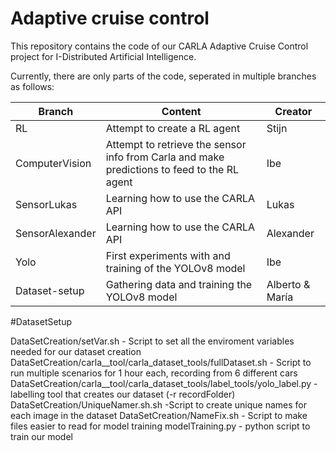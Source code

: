 # Adaptive cruise control
This repository contains the code of our CARLA Adaptive Cruise Control project for I-Distributed Artificial Intelligence.

Currently, there are only parts of the code, seperated in multiple branches as follows:

| Branch | Content | Creator |
| ---- | ---- | ---- |
| RL | Attempt to create a RL agent | Stijn |
| ComputerVision | Attempt to retrieve the sensor info from Carla and make predictions to feed to the RL agent | Ibe |
| SensorLukas | Learning how to use the CARLA API | Lukas |
| SensorAlexander | Learning how to use the CARLA API | Alexander |
| Yolo | First experiments with and training of the YOLOv8 model | Ibe |
| Dataset-setup | Gathering data and training the YOLOv8 model | Alberto & María |


#DatasetSetup


DataSetCreation/setVar.sh   - Script to set all the enviroment variables needed for our dataset creation
DataSetCreation/carla__tool/carla_dataset_tools/fullDataset.sh - Script to run multiple scenarios for 1 hour each, recording from 6 different cars
DataSetCreation/carla__tool/carla_dataset_tools/label_tools/yolo_label.py - labelling tool that creates our dataset (-r recordFolder)
DataSetCreation/UniqueNamer.sh.sh -Script to create unique names for each image in the dataset
DataSetCreation/NameFix.sh  - Script to make files easier to read for model training
modelTraining.py - python script to train our model
